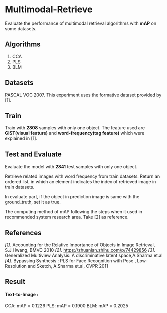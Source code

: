 # Multimodal-Retrieve

Evaluate the performance of multimodal retrieval algorithms with **mAP** on some datasets.

## Algorithms

1. CCA
2. PLS
3. BLM

## Datasets

PASCAL VOC 2007. This experiment uses the formative dataset provided by [1].

## Train

Train with **2808** samples with only one object. The feature used are **GIST(visual feature)** and **word-frequency(tag feature)** which were explained in [1]. 

## Test and Evaluate

Evaluate the model with **2841** test samples with only one object. 

Retrieve related images with word frequency from train datasets. Return an ordered list, in which an element indicates the index of retrieved image in train datasets.

In evaluate part, if the object in prediction image is same with the ground_truth, set it as true.

The computing method of mAP following the steps when it used in recommended system research area. Take [2] as reference.

## References

*[1]*. Accounting for the Relative Importance of Objects in Image Retrieval, S.J.Hwang, BMVC 2010
*[2]*. https://zhuanlan.zhihu.com/p/74429856 
*[3]*. Generalized Multiview Analysis: A discriminative latent space,A.Sharma et.al
*[4]*. Bypassing Synthesis : PLS for Face Recognition with Pose , Low-Resolution and Sketch, A.Sharma et.al, CVPR 2011

##  Result

#### Text-to-Image :
CCA: mAP = 0.1226
PLS: mAP = 0.1900
BLM: mAP = 0.2025
